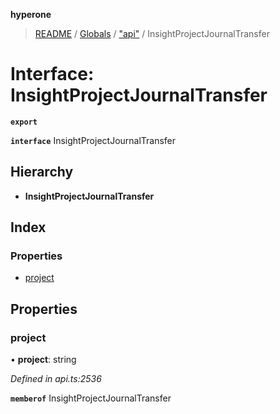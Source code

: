**hyperone**

> [README](../README.md) / [Globals](../globals.md) / ["api"](../modules/_api_.md) / InsightProjectJournalTransfer

# Interface: InsightProjectJournalTransfer

**`export`** 

**`interface`** InsightProjectJournalTransfer

## Hierarchy

* **InsightProjectJournalTransfer**

## Index

### Properties

* [project](_api_.insightprojectjournaltransfer.md#project)

## Properties

### project

•  **project**: string

*Defined in api.ts:2536*

**`memberof`** InsightProjectJournalTransfer
